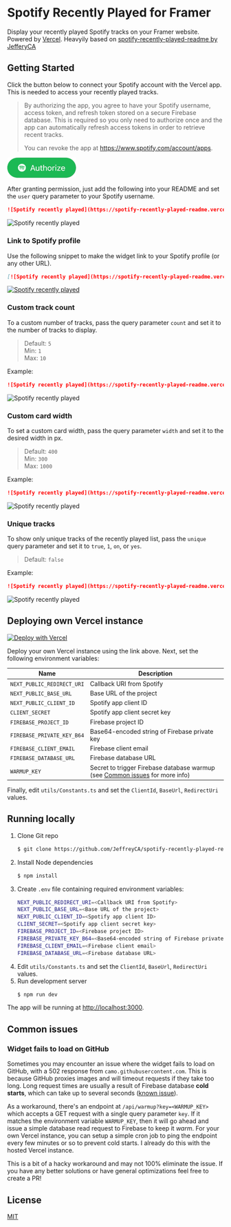 # Spotify Recently Played for Framer
Display your recently played Spotify tracks on your Framer website. Powered by [Vercel](https://vercel.com).
Heavyily based on [spotify-recently-played-readme by JefferyCA](https://github.com/JeffreyCA/spotify-recently-played-readme) 

## Getting Started
Click the button below to connect your Spotify account with the Vercel app. This is needed to access your recently played tracks.

> By authorizing the app, you agree to have your Spotify username, access token, and refresh token stored on a secure Firebase database. This is required so you only need to authorize once and the app can automatically refresh access tokens in order to retrieve recent tracks.
>
> You can revoke the app at https://www.spotify.com/account/apps.

<a href="https://spotify-recently-played-readme.vercel.app/"><img src="assets/auth.png" alt="Authorize button" width="160"/></a>

After granting permission, just add the following into your README and set the `user` query parameter to your Spotify username.

```md
![Spotify recently played](https://spotify-recently-played-readme.vercel.app/api?user=jeffreyca16)
```

![Spotify recently played](https://spotify-recently-played-readme.vercel.app/api?user=jeffreyca16)

### Link to Spotify profile
Use the following snippet to make the widget link to your Spotify profile (or any other URL).

```md
[![Spotify recently played](https://spotify-recently-played-readme.vercel.app/api?user=jeffreyca16)](https://open.spotify.com/user/jeffreyca16)
```

[![Spotify recently played](https://spotify-recently-played-readme.vercel.app/api?user=jeffreyca16)](https://open.spotify.com/user/jeffreyca16)

### Custom track count
To a custom number of tracks, pass the query parameter `count` and set it to the number of tracks to display.

> Default: `5`  
> Min: `1`  
> Max: `10`

Example:
```md
![Spotify recently played](https://spotify-recently-played-readme.vercel.app/api?user=jeffreyca16&count=1)
```

![Spotify recently played](https://spotify-recently-played-readme.vercel.app/api?user=jeffreyca16&count=1)

### Custom card width
To set a custom card width, pass the query parameter `width` and set it to the desired width in px.

> Default: `400`  
> Min: `300`  
> Max: `1000`

Example:
```md
![Spotify recently played](https://spotify-recently-played-readme.vercel.app/api?user=jeffreyca16&width=600)
```

![Spotify recently played](https://spotify-recently-played-readme.vercel.app/api?user=jeffreyca16&width=600)

### Unique tracks
To show only unique tracks of the recently played list, pass the `unique` query parameter and set it to `true`, `1`, `on`, or `yes`.

> Default: `false`  

Example:
```md
![Spotify recently played](https://spotify-recently-played-readme.vercel.app/api?user=jeffreyca16&unique=true)
```

![Spotify recently played](https://spotify-recently-played-readme.vercel.app/api?user=jeffreyca16&unique=true)

## Deploying own Vercel instance
[![Deploy with Vercel](https://vercel.com/button)](https://vercel.com/new/git/external?repository-url=https%3A%2F%2Fgithub.com%2FJeffreyCA%2Fspotify-recently-played-readme&env=NEXT_PUBLIC_CLIENT_ID,NEXT_PUBLIC_BASE_URL,NEXT_PUBLIC_REDIRECT_URI,CLIENT_SECRET,FIREBASE_PROJECT_ID,FIREBASE_PRIVATE_KEY_B64,FIREBASE_CLIENT_EMAIL)

Deploy your own Vercel instance using the link above. Next, set the following environment variables:

| Name | Description |
|---|---|
| `NEXT_PUBLIC_REDIRECT_URI` | Callback URI from Spotify |
| `NEXT_PUBLIC_BASE_URL` | Base URL of the project |
| `NEXT_PUBLIC_CLIENT_ID` | Spotify app client ID |
| `CLIENT_SECRET` | Spotify app client secret key |
| `FIREBASE_PROJECT_ID` | Firebase project ID |
| `FIREBASE_PRIVATE_KEY_B64` | Base64-encoded string of Firebase private key |
| `FIREBASE_CLIENT_EMAIL` | Firebase client email |
| `FIREBASE_DATABASE_URL` | Firebase database URL |
| `WARMUP_KEY` | Secret to trigger Firebase database warmup (see [Common issues](#common-issues) for more info)

Finally, edit `utils/Constants.ts` and set the `ClientId`, `BaseUrl`, `RedirectUri` values.

## Running locally
1. Clone Git repo
    ```sh
    $ git clone https://github.com/JeffreyCA/spotify-recently-played-readme.git
    ```
2. Install Node dependencies
    ```sh
    $ npm install
    ```
3. Create `.env` file containing required environment variables:
    ```sh
    NEXT_PUBLIC_REDIRECT_URI=<Callback URI from Spotify>
    NEXT_PUBLIC_BASE_URL=<Base URL of the project>
    NEXT_PUBLIC_CLIENT_ID=<Spotify app client ID>
    CLIENT_SECRET=<Spotify app client secret key>
    FIREBASE_PROJECT_ID=<Firebase project ID>
    FIREBASE_PRIVATE_KEY_B64=<Base64-encoded string of Firebase private key>
    FIREBASE_CLIENT_EMAIL=<Firebase client email>
    FIREBASE_DATABASE_URL=<Firebase database URL>
    ```
4. Edit `utils/Constants.ts` and set the `ClientId`, `BaseUrl`, `RedirectUri` values.
5. Run development server
    ```sh
    $ npm run dev
    ```

The app will be running at [http://localhost:3000](http://localhost:3000).

## Common issues
### Widget fails to load on GitHub
Sometimes you may encounter an issue where the widget fails to load on GitHub, with a 502 response from `camo.githubusercontent.com`. This is because GitHub proxies images and will timeout requests if they take too long. Long request times are usually a result of Firebase database **cold starts**, which can take up to several seconds ([known issue](https://issuetracker.google.com/issues/158014637)).

As a workaround, there's an endpoint at `/api/warmup?key=<WARMUP_KEY>` which accepts a GET request with a single query parameter `key`. If it matches the environment variable `WARMUP_KEY`, then it will go ahead and issue a simple database read request to Firebase to keep it *warm*. For your own Vercel instance, you can setup a simple cron job to ping the endpoint every few minutes or so to prevent cold starts. I already do this with the hosted Vercel instance.

This is a bit of a hacky workaround and may not 100% eliminate the issue. If you have any better solutions or have general optimizations feel free to create a PR!

## License
[MIT](LICENSE)
